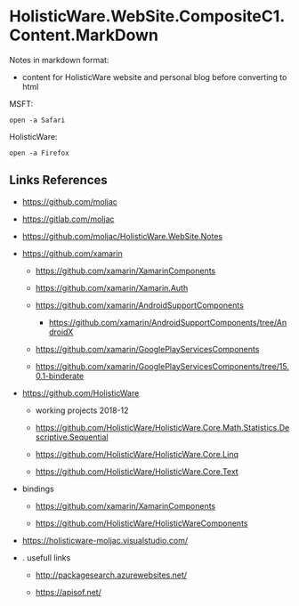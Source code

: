 # HolisticWare.WebSite.CompositeC1.Content.MarkDown

Notes in markdown format:

*   content for HolisticWare website and personal blog before converting to html


MSFT:

```
open -a Safari
```

HolisticWare:

```
open -a Firefox
```

## Links References


*   https://github.com/moljac

*   https://gitlab.com/moljac

*   https://github.com/moljac/HolisticWare.WebSite.Notes

*   https://github.com/xamarin

    *   https://github.com/xamarin/XamarinComponents

    *	https://github.com/xamarin/Xamarin.Auth

    *   https://github.com/xamarin/AndroidSupportComponents

        *    https://github.com/xamarin/AndroidSupportComponents/tree/AndroidX

    *   https://github.com/xamarin/GooglePlayServicesComponents

	*    https://github.com/xamarin/GooglePlayServicesComponents/tree/15.0.1-binderate

*   https://github.com/HolisticWare

    *   working projects 2018-12

	*   https://github.com/HolisticWare/HolisticWare.Core.Math.Statistics.Descriptive.Sequential

	*   https://github.com/HolisticWare/HolisticWare.Core.Linq

	*   https://github.com/HolisticWare/HolisticWare.Core.Text
	
*   bindings

    *   https://github.com/xamarin/XamarinComponents
    
    *   https://github.com/HolisticWare/HolisticWareComponents
    
    

*    https://holisticware-moljac.visualstudio.com/

* .  usefull links

    *   http://packagesearch.azurewebsites.net/
    
    *   https://apisof.net/
    
    
